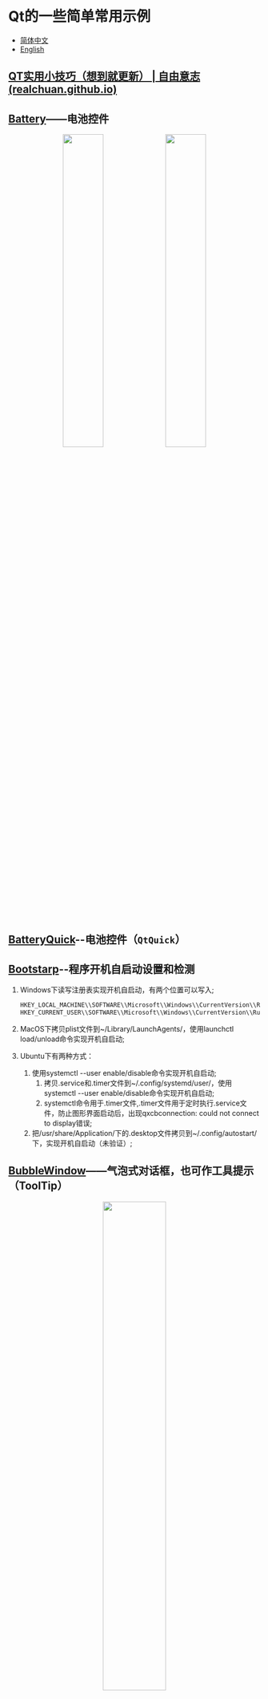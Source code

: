 # Qt的一些简单常用示例

- [简体中文](README.md)
- [English](README.en.md)

## [QT实用小技巧（想到就更新） | 自由意志 (realchuan.github.io)](https://realchuan.github.io/2021/10/12/QT%E5%AE%9E%E7%94%A8%E5%B0%8F%E6%8A%80%E5%B7%A7%EF%BC%88%E6%83%B3%E5%88%B0%E5%B0%B1%E6%9B%B4%E6%96%B0%EF%BC%89/)

## [Battery](Battery/)——电池控件

<div align="center">
  <img src="Battery/picture/AlarmBattery.png" width="40%" height="40%">
  <img src="Battery/picture/HealthyBattery.png" width="40%" height="40%">
</div>

## [BatteryQuick](BatteryQuick/)--电池控件（`QtQuick`）

## [Bootstarp](Bootstarp/)--程序开机自启动设置和检测

1. Windows下读写注册表实现开机自启动，有两个位置可以写入;

    ```powershell
    HKEY_LOCAL_MACHINE\\SOFTWARE\\Microsoft\\Windows\\CurrentVersion\\Run //对于所有用户
    HKEY_CURRENT_USER\\SOFTWARE\\Microsoft\\Windows\\CurrentVersion\\Run // 对于当前用户
    ```

2. MacOS下拷贝plist文件到~/Library/LaunchAgents/，使用launchctl load/unload命令实现开机自启动;
3. Ubuntu下有两种方式：
   1. 使用systemctl --user enable/disable命令实现开机自启动;
      1. 拷贝.service和.timer文件到~/.config/systemd/user/，使用systemctl --user enable/disable命令实现开机自启动;
      2. systemctl命令用于.timer文件,.timer文件用于定时执行.service文件，防止图形界面启动后，出现qxcbconnection: could not connect to display错误;
   2. 把/usr/share/Application/下的.desktop文件拷贝到~/.config/autostart/下，实现开机自启动（未验证）;

## [BubbleWindow](BubbleWindow/)——气泡式对话框，也可作工具提示（ToolTip）

<div align="center">
  <img src="BubbleWindow/picture/Bubble.png" width="50%" height="50%">
</div>

## [Chart](Chart/)——可视化图表绘制，参考[使用 QChart 显示实时动态曲线](https://qtdebug.com/qtbook-paint-realtime-curve-qchart/ "qtdebug/公孙二狗") 和QChart相关示例

<div align="center">
  <img src="Chart/picture/Chart_1.png" width="90%" height="90%">
  <div style="text-align: center;">图一、二动态曲线</div>
  <img src="Chart/picture/Chart_2.png" width="90%" height="90%">
  <div style="text-align: center;">图二坐标轴也会滚动</div>
</div>

## [CheckBoxStandardItem](CheckBoxStandardItem/)——可以勾选的StandardItem，而且根据勾选状态自动更新父节点状态或者子节点状态

<div align="center">
  <img src="CheckBoxStandardItem/picture/checkBoxStandardItem.png" width="50%" height="50%">
</div>

## [Clock](Clock/)——时钟

<div align="center">
  <img src="Clock/picture/Clock.png" width="50%" height="50%">
</div>

## [DashBoard](DashBoard/)——仪表盘

<div align="center">
  <img src="DashBoard/picture/DashBoard.png" width="50%" height="50%">
</div>

## [DragDrop](DragDrop/)——简单控件拖拽，参考QT示例Drag and Drop Puzzle Example

## [FlowLayout](FlowLayout/)——流式布局，来自QT示例Flow Layout Example

<div align="center">
  <img src="FlowLayout/picture/FlowLayout.png" width="50%" height="50%">
</div>

## [GridViewModel](GridViewModel/)——基于QListView的自适应宫图

<div align="center">
  <img src="GridViewModel/picture/GridView.png" width="90%" height="90%">
</div>

## [HttpClient](HttpClient/)——http客户端

## [IconButton](IconButton/)——支持Icon跟随状态切换的EventFilter和Button

## [ImageCarousel](ImageCarousel/)——简易图片轮播组件

<div align="center">
  <img src="ImageCarousel/picture/ImageCarousel.jpg" width="90%" height="90%">
</div>

## [LogAsynchronous](LogAsynchronous/)——异步日志，开辟一个线程专门往文件里写日志，前后端分离

1. 日志文件名：应用程序名（appname）.时间(time,精确到秒).主机hostname.进程ID（Tid）.log（.count），假如一天内写的单个日志大约接近1G，会自动加后缀（.1,.2.3...，以此类推）新建新的日志文件去写，每天0点依然会rollFile；
   1. 正常文件名：LogAsynchronous.2020-04-26-20-29-03.Youth.11828.log；
   2. 当日写日志接近1G，新建的文件名：LogAsynchronous.2020-04-26-20-38-55.Youth.11828.log.1；
2. 日志格式：时间（time，精确到毫秒）.线程ID（Pid）.日志级别（debug）.打印信息（msg）.文件（File）.行号（Line）。
   1. 比如：2020-04-26 20:38:55.818 2052 [Debug] 123456789qwertyuioplkjhgfdsa 8412789-File:(..\logAsynchronous\main.cpp) Line:(19)；
3. [Qt-App](https://github.com/RealChuan/Qt-App/blob/main/src/utils/logasync.h)，这个项目中也有对日志的封装，与本项目的代码大致一致，由于两个项目更新频率可能不同，建议在查看日志模块时，同时检查[Qt-App](https://github.com/RealChuan/Qt-App/blob/main/src/utils/logasync.h)的最新更新。

## [MulClient](MulClient/)——多线程客户端，一个线程一个客户端（怎么可以绕开系统限制，模拟百万个客户端）

## [MulServer](MulServer/)——多线程服务端，一个线程一个客户端处理（处理实时性很高的TCP通讯）

## [NavigationProgressBar](NavigationProgressBar/)——导航进度栏

<div align="center">
  <img src="NavigationProgressBar/picture/NavigationProgressBar.png" width="90%" height="90%">
</div>

## [PasswordLineEdit](PasswordLineEdit/)——密码输入框

<div align="center">
  <img src="PasswordLineEdit/picture/HiddenPassword.png" width="40%" height="40%">
  <img src="PasswordLineEdit/picture/ShowPassword.png" width="40%" height="40%">
</div>

## [ProgressArc](ProgressArc/)——圆弧进度条

<div align="center">
  <img src="ProgressArc/picture/ProgressArc.png" width="90%" height="90%">
</div>

## [ProgressBar](ProgressBar/)——QProgressBar圆角替代方案

<div align="center">
  <img src="ProgressBar/picture/ProgressBar.png" width="90%" height="90%">
</div>

## [ReactorServer](ReactorServer/)——多线程服务端，Reactor模式（Echo）

## [SimpleUdp](SimpleUdp/)——简单UDP例子，广播和接收

## [ShowInMyComputer](ShowInMyComputer/)——在我的电脑中显示当前应用程序

防火墙白名单。

## [SlipButton](SlipButton/)——滑动按钮

> 另：更简单的实现：[有动画效果的 CheckBox](http://qtdebug.com/qtbook-animated-checkbox/)；

<div align="center">
  <img src="SlipButton/picture/SlipButton_check.png" width="40%" height="40%">
  <img src="SlipButton/picture/SlipButton_checked.png" width="40%" height="40%">
</div>

## [SqliteWAL](SqliteWAL/)——Sqlite WAL 模式下多线程并发写入数据库程序

### WAL模式的优点

1. 提高了并发性：WAL模式允许多个读取器和一个写入器同时访问数据库，可以提高并发性能和性能；
2. 崩溃恢复：WAL模式在发生崩溃时确保数据库保持一致，通过在提交事务之前将所有更改刷新到日志文件来实现；
3. 改进了写入性能：WAL模式允许并发写入，可以比默认的回滚模式更好地改进写入性能；

### WAL模式的注意事项

1. WAL模式仅适用于SQLite 3.35.5+版本；
2. 增加了磁盘使用量：与回滚模式相比，WAL模式需要更多的磁盘空间，因为它在提交更改之前将所有更改都写入日志文件；
3. 读取性能较慢：在WAL模式下，读取操作不会被写入操作阻塞，如果同时进行读取和写入操作，可能导致数据不一致。

## [TableViewModel](TableViewModel/)——表格视图

1. 各种自定义代理
   1. [ButtonDelegate](./TableViewModel/buttondelegate.h)；
   2. [ComboBoxDelegate](./TableViewModel/comboboxdelegate.h)；
   3. [ProgressBarDelegate](./TableViewModel/progressbardelegate.h)；
   4. [RichTextItemDelegate](./TableViewModel/richtextitemdelegate.hpp)；
   5. [StarDelegate](./TableViewModel/stardelegate.h)----来自Qt示例Star Delegate Example；
2. 十万级数据渲染；

<div align="center">
  <img src="TableViewModel/picture/TabViewModelDelegate.jpg" width="90%" height="90%">
</div>

## [Thread](Thread/)——多线程例子，6种写法

## [TreeViewModel](TreeViewModel/)——树形视图（MVC），QtCreator源码

<div align="center">
  <img src="TreeViewModel/picture/TreeView.png" width="90%" height="90%">
  <img src="TreeViewModel/picture/ListView.png" width="90%" height="90%">
</div>

## [Validator](Validator/)——加强版IntValidator（QIntValidator）和DoubleValidator（QDoubleValidator）

## [packaging](packaging/)——打包脚本

1. [macos](packaging/macos/)
   1. [`qmake`](packaging/macos/build.py) 编译；
   2. 打包pkg和dmg包并签名（`python`/`appdmg`），具体可以参考[Qt-App](https://github.com/RealChuan/Qt-App/tree/main/packaging/macos)；
2. [ubuntu](packaging/ubuntu/)
   1. [`qmake`](packaging/ubuntu/build.py) 编译；
   2. 打包deb包可以参考[Qt-App](https://github.com/RealChuan/Qt-App/tree/main/packaging/ubuntu)；
3. [windows](packaging/windows/)
   1. [`qmake`](packaging/windows/build.py) 编译；
   2. [`signtool`](packaging/windows/sign.bat) 签名;
   3. Inno Setup打包可以参考[Qt-App](https://github.com/RealChuan/Qt-App/tree/main/packaging/windows)，签名的话可以把[sign.bat](packaging/windows/sign.bat)中的签名脚本复制到Inno Setup工具中的`Tools`->`Configure Sign Tools`，然后在需要的文件后加上sign flags；
